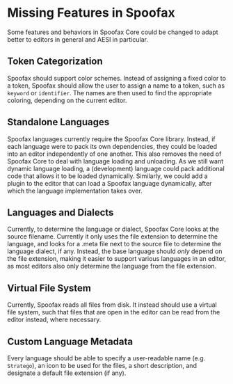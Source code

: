 # Missing Features in Spoofax

Some features and behaviors in Spoofax Core could be changed to adapt
better to editors in general and AESI in particular.


## Token Categorization
Spoofax should support color schemes.  Instead of assigning a fixed
color to a token, Spoofax should allow the user to assign a name
to a token, such as `keyword` or `identifier`.  The names are then used
to find the appropriate coloring, depending on the current editor.


## Standalone Languages
Spoofax languages currently require the Spoofax Core library.  Instead,
if each language were to pack its own dependencies, they could be loaded
into an editor independently of one another.  This also removes the need
of Spoofax Core to deal with language loading and unloading.  As we
still want dynamic language loading, a (development) language could pack
additional code that allows it to be loaded dynamically.  Similarly,
we could add a plugin to the editor that can load a Spoofax language
dynamically, after which the language implementation takes over.


## Languages and Dialects
Currently, to determine the language or dialect, Spoofax Core looks at
the source filename.  Currently it only uses the file extension to
determine the language, and looks for a .meta file next to the source
file to determine the language dialect, if any.  Instead, the base
language should _only_ depend on the file extension, making it easier to
support various languages in an editor, as most editors also only
determine the language from the file extension.


## Virtual File System
Currently, Spoofax reads all files from disk.  It instead should use a
virtual file system, such that files that are open in the editor can be
read from the editor instead, where necessary.


## Custom Language Metadata
Every language should be able to specify a user-readable name
(e.g. `Stratego`), an icon to be used for the files, a short
description, and designate a default file extension (if any).
